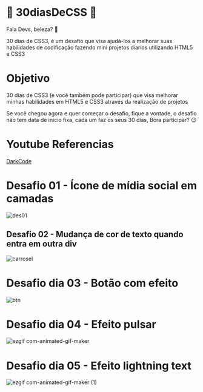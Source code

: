 <h1>🚀 30diasDeCSS 🚀</h1>
Fala Devs, beleza? 🖖

30 dias de CSS3, é um desafio que visa ajudá-los a melhorar suas habilidades de codificação fazendo mini projetos diarios utilizando HTML5 e CSS3

<h1>Objetivo</h1>
30 dias de CSS3 (e você também pode participar) que visa melhorar minhas habilidades em HTML5 e CSS3 através da realização de projetos

Se você chegou agora e quer começar o desafio, fique a vontade, o desafio não tem data de inicio fixa, cada um faz os seus 30 dias, Bora participar? 😉

<h1>Youtube Referencias</h1>
<a href="https://www.youtube.com/@DarkCodeOnline/videos"><p>DarkCode</p></a>


<h1>Desafio 01 - Ícone de mídia social em camadas</h1>

![des01](https://github.com/Emanoel029/Desafio30css/assets/138140487/44c4a0d0-8064-4fa6-89fb-06818f4fab6b)

<h2>Desafio 02  - Mudança de cor de texto quando entra em outra div</h2>

![carrosel](https://github.com/Emanoel029/Desafio30css/assets/138140487/1ddd4a23-4cae-4c20-b00a-ff874fcde759)

<h1>Desafio dia 03 - Botão com efeito</h1>

![btn](https://github.com/Emanoel029/Desafio30css/assets/138140487/f787c01a-5771-4245-a744-9a2c4130f108)

<h1>Desafio dia 04 - Efeito pulsar</h1>

![ezgif com-animated-gif-maker](https://github.com/Emanoel029/Desafio30css/assets/138140487/79b3334c-6a0e-42aa-b3bf-f4787d658601)

<h1>Desafio dia 05 - Efeito lightning text</h1>

![ezgif com-animated-gif-maker (1)](https://github.com/Emanoel029/Desafio30css/assets/138140487/6c2ebba7-d284-499c-8577-65f34653f071)

